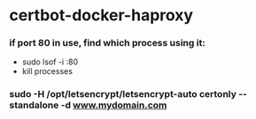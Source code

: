 # certbot-docker-haproxy
### if port 80 in use, find which process using it:
* sudo lsof -i :80
* kill processes
### sudo -H /opt/letsencrypt/letsencrypt-auto certonly --standalone -d www.mydomain.com
